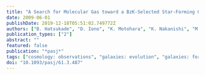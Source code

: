 ```yaml
---
title: "A Search for Molecular Gas toward a BzK-Selected Star-Forming Galaxy at z = 2.044"
date: 2009-06-01
publishDate: 2019-12-18T05:51:02.749772Z
authors: ["B. Hatsukade", "D. Iono", "K. Motohara", "K. Nakanishi", "M. Hayashi", "K. Shimasaku", "T. Nagao", "Y. Tamura", "M.~A. Malkan", "C. Ly", "K. Kohno"]
publication_types: ["2"]
abstract: ""
featured: false
publication: "*pasj*"
tags: ["cosmology: observations", "galaxies: evolution", "galaxies: formation", "galaxies: high-redshift", "galaxies: individual (SDF-26821)", "galaxies: ISM", "galaxies: starburst"]
doi: "10.1093/pasj/61.3.487"
---
```


